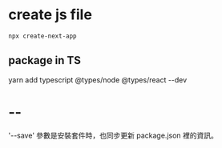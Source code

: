 # create js file
`npx create-next-app`

## package in TS
yarn add typescript @types/node @types/react --dev

# --
'--save' 參數是安裝套件時，也同步更新 package.json 裡的資訊。
